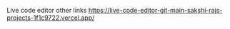 Live code editor other links
https://live-code-editor-git-main-sakshi-rajs-projects-1f1c9722.vercel.app/
